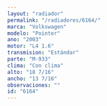 ```yaml
---
layout: "radiador"
permalink: "/radiadores/6164/"
marca: "Volkswagen"
modelo: "Pointer"
ano: "2003"
motor: "L4 1.6"
transmision: "Estándar"
parte: "M-933"
clima: "Con clima"
alto: "18 7/16"
ancho: "13 7/16"
observaciones: ""
id: "6164"
---
```


